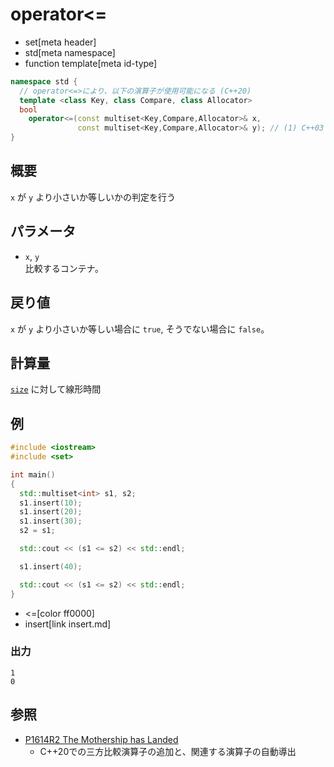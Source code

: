 # operator<=
* set[meta header]
* std[meta namespace]
* function template[meta id-type]

```cpp
namespace std {
  // operator<=>により、以下の演算子が使用可能になる (C++20)
  template <class Key, class Compare, class Allocator>
  bool
    operator<=(const multiset<Key,Compare,Allocator>& x,
               const multiset<Key,Compare,Allocator>& y); // (1) C++03
}
```

## 概要
`x` が `y` より小さいか等しいかの判定を行う


## パラメータ
- `x`, `y`<br/>
比較するコンテナ。


## 戻り値
`x` が `y` より小さいか等しい場合に `true`, そうでない場合に `false`。


## 計算量
[`size`](size.md) に対して線形時間


## 例
```cpp example
#include <iostream>
#include <set>

int main()
{
  std::multiset<int> s1, s2;
  s1.insert(10);
  s1.insert(20);
  s1.insert(30);
  s2 = s1;

  std::cout << (s1 <= s2) << std::endl;

  s1.insert(40);

  std::cout << (s1 <= s2) << std::endl;
}
```
* <=[color ff0000]
* insert[link insert.md]

### 出力
```
1
0
```


## 参照
- [P1614R2 The Mothership has Landed](https://www.open-std.org/jtc1/sc22/wg21/docs/papers/2019/p1614r2.html)
    - C++20での三方比較演算子の追加と、関連する演算子の自動導出
